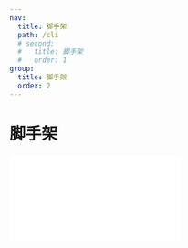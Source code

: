 ```yaml
---
nav:
  title: 脚手架
  path: /cli
  # second: 
  #   title: 脚手架
  #   order: 1
group:
  title: 脚手架
  order: 2
---
```


# 脚手架

<embed src="../README.md"></embed>
